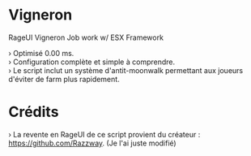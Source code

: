 # Vigneron
RageUI Vigneron Job work w/ ESX Framework

› Optimisé 0.00 ms. <br />
› Configuration complète et simple à comprendre. <br />
› Le script inclut un système d'antit-moonwalk permettant aux joueurs d'éviter de farm plus rapidement. <br />

# Crédits
› La revente en RageUI de ce script provient du créateur : https://github.com/Razzway. (Je l'ai juste modifié) <br />
